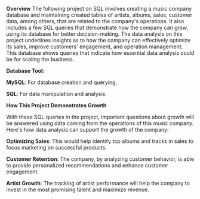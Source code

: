 **Overview**
The following project on SQL involves creating a music company database and maintaining created tables of artists, albums, sales, customer data, among others, that are related to the company's operations. It also includes a few SQL queries that demonstrate how the company can grow, using its database for better decision-making.
The data analysis on this project underlines insights as to how the company can effectively optimize its sales, improve customers' engagement, and operation management. This database shows queries that indicate how essential data analysis could be for scaling the business.

**Database Tool:**

**MySQL**: For database creation and querying.

**SQL**: For data manipulation and analysis.

**How This Project Demonstrates Growth**

With these SQL queries in the project, important questions about growth will be answered using data coming from the operations of this music company. Here's how data analysis can support the growth of the company:

**Optimizing Sales**: This would help identify top albums and tracks in sales to focus marketing on successful products.

**Customer Retention**: The company, by analyzing customer behavior, is able to provide personalized recommendations and enhance customer engagement.

**Artist Growth**: The tracking of artist performance will help the company to invest in the most promising talent and maximize revenue.
